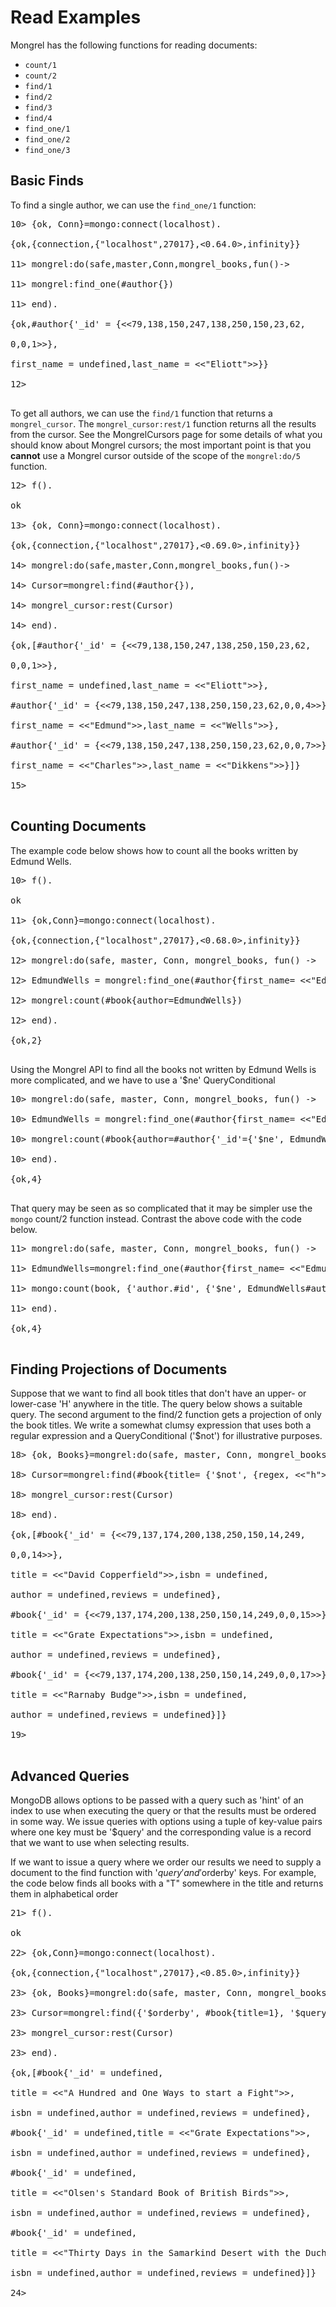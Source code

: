 # Read Examples #

Mongrel has the following functions for reading documents:
  * `count/1`
  * `count/2`
  * `find/1`
  * `find/2`
  * `find/3`
  * `find/4`
  * `find_one/1`
  * `find_one/2`
  * `find_one/3`

## Basic Finds ##
To find a single author, we can use the `find_one/1` function:

<pre>
10> {ok, Conn}=mongo:connect(localhost).<br>
{ok,{connection,{"localhost",27017},<0.64.0>,infinity}}<br>
11> mongrel:do(safe,master,Conn,mongrel_books,fun()-><br>
11> mongrel:find_one(#author{})<br>
11> end).<br>
{ok,#author{'_id' = {<<79,138,150,247,138,250,150,23,62,<br>
0,0,1>>},<br>
first_name = undefined,last_name = <<"Eliott">>}}<br>
12><br>
</pre>

To get all authors, we can use the `find/1` function that returns a `mongrel_cursor`. The `mongrel_cursor:rest/1` function returns all the results from the cursor. See the MongrelCursors page for some details of what you should know about Mongrel cursors; the most important point is that you **cannot** use a Mongrel cursor outside of the scope of the `mongrel:do/5` function.

<pre>
12> f().<br>
ok<br>
13> {ok, Conn}=mongo:connect(localhost).<br>
{ok,{connection,{"localhost",27017},<0.69.0>,infinity}}<br>
14> mongrel:do(safe,master,Conn,mongrel_books,fun()-><br>
14> Cursor=mongrel:find(#author{}),<br>
14> mongrel_cursor:rest(Cursor)<br>
14> end).<br>
{ok,[#author{'_id' = {<<79,138,150,247,138,250,150,23,62,<br>
0,0,1>>},<br>
first_name = undefined,last_name = <<"Eliott">>},<br>
#author{'_id' = {<<79,138,150,247,138,250,150,23,62,0,0,4>>},<br>
first_name = <<"Edmund">>,last_name = <<"Wells">>},<br>
#author{'_id' = {<<79,138,150,247,138,250,150,23,62,0,0,7>>},<br>
first_name = <<"Charles">>,last_name = <<"Dikkens">>}]}<br>
15><br>
</pre>

## Counting Documents ##
The example code below shows how to count all the books written by Edmund Wells.

<pre>
10> f().<br>
ok<br>
11> {ok,Conn}=mongo:connect(localhost).<br>
{ok,{connection,{"localhost",27017},<0.68.0>,infinity}}<br>
12> mongrel:do(safe, master, Conn, mongrel_books, fun() -><br>
12> EdmundWells = mongrel:find_one(#author{first_name= <<"Edmund">>, last_name= <<"Wells">>}),<br>
12> mongrel:count(#book{author=EdmundWells})<br>
12> end).<br>
{ok,2}<br>
</pre>

Using the Mongrel API to find all the books not written by Edmund Wells is more complicated, and we have to use a '$ne' QueryConditional

<pre>
10> mongrel:do(safe, master, Conn, mongrel_books, fun() -><br>
10> EdmundWells = mongrel:find_one(#author{first_name= <<"Edmund">>, last_name= <<"Wells">>}),<br>
10> mongrel:count(#book{author=#author{'_id'={'$ne', EdmundWells#author.'_id'}}})<br>
10> end).<br>
{ok,4}<br>
</pre>

That query may be seen as so complicated that it may be simpler use the `mongo` count/2 function instead. Contrast the above code with the code below.

<pre>
11> mongrel:do(safe, master, Conn, mongrel_books, fun() -><br>
11> EdmundWells=mongrel:find_one(#author{first_name= <<"Edmund">>, last_name= <<"Wells">>}),<br>
11> mongo:count(book, {'author.#id', {'$ne', EdmundWells#author.'_id'}})<br>
11> end).<br>
{ok,4}<br>
</pre>

## Finding Projections of Documents ##
Suppose that we want to find all book titles that don't have an upper- or lower-case 'H' anywhere in the title. The query below shows a suitable query. The second argument to the find/2 function gets a projection of only the book titles. We write a somewhat clumsy expression that uses both a regular expression and a QueryConditional ('$not') for illustrative purposes.

<pre>
18> {ok, Books}=mongrel:do(safe, master, Conn, mongrel_books, fun() -><br>
18> Cursor=mongrel:find(#book{title= {'$not', {regex, <<"h">>, <<"i">>}}}, #book{title=1}),<br>
18> mongrel_cursor:rest(Cursor)<br>
18> end).<br>
{ok,[#book{'_id' = {<<79,137,174,200,138,250,150,14,249,<br>
0,0,14>>},<br>
title = <<"David Copperfield">>,isbn = undefined,<br>
author = undefined,reviews = undefined},<br>
#book{'_id' = {<<79,137,174,200,138,250,150,14,249,0,0,15>>},<br>
title = <<"Grate Expectations">>,isbn = undefined,<br>
author = undefined,reviews = undefined},<br>
#book{'_id' = {<<79,137,174,200,138,250,150,14,249,0,0,17>>},<br>
title = <<"Rarnaby Budge">>,isbn = undefined,<br>
author = undefined,reviews = undefined}]}<br>
19><br>
</pre>

## Advanced Queries ##
MongoDB allows options to be passed with a query such as 'hint' of an index to use when executing the query or that the results must be ordered in some way. We issue queries with options using a tuple of key-value pairs where one key must be '$query' and the corresponding value is a record that we want to use when selecting results.

If we want to issue a query where we order our results we need to supply a document to the find function with '$query' and '$orderby' keys. For example, the code below finds all books with a "T" somewhere in the title and returns them in alphabetical order

<pre>
21> f().<br>
ok<br>
22> {ok,Conn}=mongo:connect(localhost).<br>
{ok,{connection,{"localhost",27017},<0.85.0>,infinity}}<br>
23> {ok, Books}=mongrel:do(safe, master, Conn, mongrel_books, fun() -><br>
23> Cursor=mongrel:find({'$orderby', #book{title=1}, '$query', #book{title= {regex, <<"t">>, <<"i">>}}}, #book{title=1, '_id'=0}),<br>
23> mongrel_cursor:rest(Cursor)<br>
23> end).<br>
{ok,[#book{'_id' = undefined,<br>
title = <<"A Hundred and One Ways to start a Fight">>,<br>
isbn = undefined,author = undefined,reviews = undefined},<br>
#book{'_id' = undefined,title = <<"Grate Expectations">>,<br>
isbn = undefined,author = undefined,reviews = undefined},<br>
#book{'_id' = undefined,<br>
title = <<"Olsen's Standard Book of British Birds">>,<br>
isbn = undefined,author = undefined,reviews = undefined},<br>
#book{'_id' = undefined,<br>
title = <<"Thirty Days in the Samarkind Desert with the Duchess of Kent">>,<br>
isbn = undefined,author = undefined,reviews = undefined}]}<br>
24><br>
<br>
</pre>